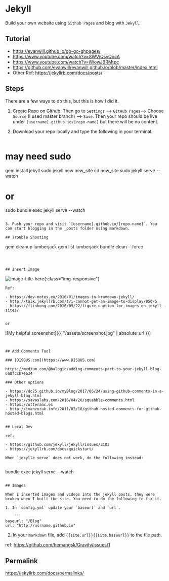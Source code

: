# Jekyll 


Build your own website using `Github Pages` and blog with `Jekyll`. 
 
## Tutorial 
- https://evanwill.github.io/go-go-ghpages/
- https://www.youtube.com/watch?v=SWVjQsvQocA
- https://www.youtube.com/watch?v=iWowJBRMtpc
- https://github.com/evanwill/evanwill.github.io/blob/master/index.html
- Other Ref: https://jekyllrb.com/docs/posts/

## Steps

There are a few ways to do this, but this is how I did it. 

1. Create Repo on Github. Then go to `Settings` --> `GitHub Pages`--> Choose `Source` (I used master branch) --> `Save`. Then your repo should be live under `[username].github.io/[repo-name]` but there will be no content. 
2. Download your repo locally and type the following in your terminal. 

   ```
# may need sudo
gem install jekyll 
sudo jekyll new new_site 
cd new_site
sudo jekyll serve --watch 
# or 
sudo bundle exec jekyll serve --watch
```

3. Push your repo and visit `[username].github.io/[repo-name]`. You can start blogging in the _posts folder using markdown. 

## Trouble Shooting 

```
gem cleanup lumberjack
gem list lumberjack
bundle clean --force
```



## Insert Image 
```
![image-title-here](/path/to/image.jpg){:class="img-responsive"}
```
Ref: 

- https://dev-notes.eu/2016/01/images-in-kramdown-jekyll/
- http://talk.jekyllrb.com/t/i-cannot-get-an-image-to-display/850/5
- https://flinhong.com/2016/09/22/figure-caption-for-images-on-jekyll-sites/


or 

```
![My helpful screenshot]({{ "/assets/screenshot.jpg" | absolute_url }})
```


## Add Comments Tool 

### [DISQUS.com](https://www.DISQUS.com)

https://medium.com/@balogic/adding-comments-part-to-your-jekyll-blog-6a8fccb7e634

### Other options 

- https://dc25.github.io/myBlog/2017/06/24/using-github-comments-in-a-jekyll-blog.html
- https://savaslabs.com/2016/04/20/squabble-comments.html
- https://utteranc.es
- http://ivanzuzak.info/2011/02/18/github-hosted-comments-for-github-hosted-blogs.html


## Local Dev 

ref: 

- https://github.com/jekyll/jekyll/issues/3103
- https://jekyllrb.com/docs/quickstart/

When `jekylle serve` does not work, do the following instead: 
 
```
bundle exec jekyll serve --watch 
```

## Images 

When I inserted images and videos into the jekyll posts, they were broken when I built the site. You need to do the following to fix it. 

1. In `config.yml` update your `baseurl` and `url`. 

    ```
baseurl: "/Blog"
url: "http://usrname.github.io" 
```

2. In your `markdown` file, add `{{site.url}}{{site.baseurl}}` to the file path. 

ref: https://github.com/hemangsk/Gravity/issues/1


## Permalink

https://jekyllrb.com/docs/permalinks/

